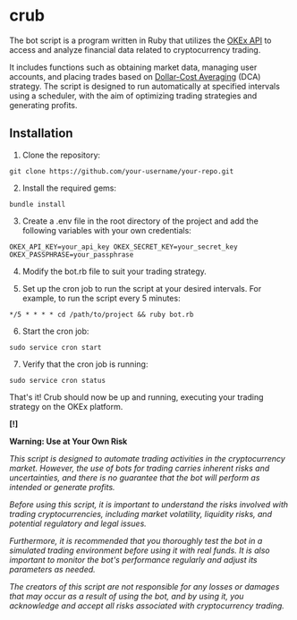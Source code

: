 # crub

The bot script is a program written in Ruby that utilizes the [OKEx API](https://www.okx.com/docs-v5/en/) to access and analyze financial data related to cryptocurrency trading.

It includes functions such as obtaining market data, managing user accounts, and placing trades based on [Dollar-Cost Averaging](https://www.investopedia.com/terms/d/dollarcostaveraging.asp) (DCA) strategy. The script is designed to run automatically at specified intervals using a scheduler, with the aim of optimizing trading strategies and generating profits.

## Installation

1. Clone the repository:

  `git clone https://github.com/your-username/your-repo.git`

2. Install the required gems:

  `bundle install`
  
3. Create a .env file in the root directory of the project and add the following variables with your own credentials:

  ``OKEX_API_KEY=your_api_key
  OKEX_SECRET_KEY=your_secret_key
  OKEX_PASSPHRASE=your_passphrase``
  
4. Modify the bot.rb file to suit your trading strategy.

5. Set up the cron job to run the script at your desired intervals. For example, to run the script every 5 minutes:

  `*/5 * * * * cd /path/to/project && ruby bot.rb`

6. Start the cron job:

  `sudo service cron start`
 
7. Verify that the cron job is running:

  `sudo service cron status`
  
  That's it! Crub should now be up and running, executing your trading strategy on the OKEx platform.
  
  
  

**[!]**

**Warning: Use at Your Own Risk**

<em>This script is designed to automate trading activities in the cryptocurrency market. However, the use of bots for trading carries inherent risks and uncertainties, and there is no guarantee that the bot will perform as intended or generate profits. 

Before using this script, it is important to understand the risks involved with trading cryptocurrencies, including market volatility, liquidity risks, and potential regulatory and legal issues. 

Furthermore, it is recommended that you thoroughly test the bot in a simulated trading environment before using it with real funds. It is also important to monitor the bot's performance regularly and adjust its parameters as needed.

The creators of this script are not responsible for any losses or damages that may occur as a result of using the bot, and by using it, you acknowledge and accept all risks associated with cryptocurrency trading.</em>





